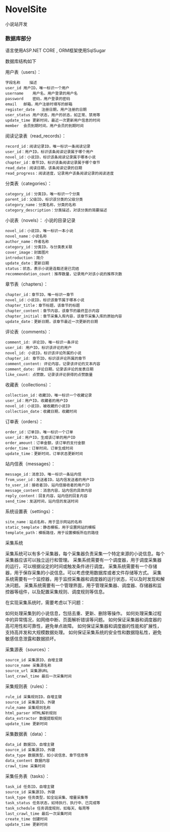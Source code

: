 # NovelSite
小说站开发



### 数据库部分
语言使用ASP.NET CORE , ORM框架使用SqlSugar

数据库结构如下

用户表（users）：

    字段名称	描述
    user_id	用户ID，唯一标识一个用户
    username	用户名，用户登录的用户名
    password	密码，用户登录的密码
    email	邮箱，用户注册时填写的邮箱
    register_date	注册日期，用户注册的日期
    user_status	用户状态，用户的状态，如正常、禁用等
    update_time	更新时间，最近一次更新用户信息的时间
    member	会员到期时间，用户会员的到期时间

阅读记录表（read_records）：

	record_id：阅读记录ID，唯一标识一条阅读记录
	user_id：用户ID，标识该条阅读记录属于哪个用户
	novel_id：小说ID，标识该条阅读记录属于哪本小说
	chapter_id：章节ID，标识该条阅读记录属于哪个章节
	read_date：阅读日期，该条阅读记录的日期
	read_progress：阅读进度，记录用户该条阅读记录的阅读进度

分类表（categories）：

	category_id：分类ID，唯一标识一个分类
	parent_id：父级ID，标识该分类的父级分类
	category_name：分类名称，分类的名称
	category_description：分类描述，对该分类的简要描述

小说表（novels）： 小说的目录记录

	novel_id：小说ID，唯一标识一本小说
	novel_name：小说名称
	author_name：作者名称
	category_id：分类ID，与分类表关联
	cover_image：封面图片
	introduction：简介
	update_date：更新日期
	status：状态，表示小说是连载还是已完结
	recommendation_count：推荐数量，记录用户对该小说的推荐次数


章节表（chapters）：

	chapter_id：章节ID，唯一标识一章节
	novel_id：小说ID，标识该章节属于哪本小说
	chapter_title：章节标题，该章节的标题
	chapter_content：章节内容，该章节的最终显示内容
	chapter_initial：章节采集入库内容，该章节采集入库的原始内容
	update_date：更新日期，该章节最近一次更新的日期

评论表（comments）：

	comment_id: 评论ID，唯一标识一条评论
	user_id: 用户ID，标识该评论的用户
	novel_id: 小说ID，标识该评论所属的小说
	chapter_id: 章节ID，标识该评论所属的章节
	comment_content: 评论内容，记录该评论的文本内容
	comment_date: 评论日期，记录该评论的发表日期
	like_count: 点赞数，记录该评论获得的点赞数量

收藏表（collections）：

	collection_id：收藏ID，唯一标识一个收藏记录
	user_id：用户ID，收藏者的用户ID
	novel_id：小说ID，被收藏的小说ID
	collection_date：收藏日期，收藏时间

订单表（orders）：

	order_id：订单ID，唯一标识一个订单
	user_id：用户ID，生成该订单的用户ID
	order_amount：订单金额，该订单的支付金额
	order_time：订单时间，订单生成时间
	update_time：更新时间，订单状态更新时间

站内信表（messages）：

	message_id：消息ID，唯一标识一条站内信
	from_user_id：发送者ID，站内信发送者的用户ID
	to_user_id：接收者ID，站内信接收者的用户ID
	message_content：消息内容，站内信的具体内容
	reply_content：回复内容，站内信的回复内容
	send_time：发送时间，站内信的发送时间

系统设置表（settings）：

	site_name：站点名称，用于显示网站的名称
	static_template：静态模板，用于设置网站的模板
	template_path：模板路径，用于设置模板所在的路径








采集系统

采集系统可以有多个采集器，每个采集器负责采集一个特定来源的小说信息。每个采集器应该可以独立运行和管理。
采集系统需要有一个调度器，用于调度采集器的运行，可以根据设定的时间或触发条件进行调度。
采集系统需要有一个存储器，用于保存采集的小说信息。可以考虑使用数据库或者文件存储等方式。
采集系统需要有一个监控器，用于监控采集器和调度器的运行状态，可以及时发现和解决问题。
采集系统需要有一个管理界面，用于管理采集器、调度器、存储器和监控器等组件，以及配置采集规则、调度规则等信息。

在实现采集系统时，需要考虑以下问题：

如何处理采集到的小说信息，包括去重、更新、删除等操作。
如何处理采集过程中的异常情况，如网络中断、页面解析错误等问题。
如何保证采集器和调度器的高可用性和可靠性，避免单点故障。
如何保证采集器和调度器的性能和扩展性，支持高并发和大规模数据处理。
如何保证采集系统的安全性和数据隐私性，避免敏感信息泄露和数据损坏。




采集源表（sources）：

    source_id 采集源ID，自增主键
    source_name 采集源名称
    source_url 采集源URL
    last_crawl_time 最后一次采集时间

采集规则表（rules）：

    rule_id 采集规则ID，自增主键
    source_id 采集源ID，外键
    rule_name 采集规则名称
    html_parser HTML解析规则
    data_extractor 数据提取规则
    update_time 更新时间

采集数据表（data）：

    data_id 数据ID，自增主键
    source_id 采集源ID，外键
    data_type 数据类型，如小说信息、章节信息等
    data_content 数据内容
    crawl_time 采集时间

采集任务表（tasks）：

    task_id 任务ID，自增主键
    source_id 采集源ID，外键
    task_type 任务类型，如全站采集、增量采集等
    task_status 任务状态，如待执行、执行中、已完成等
    task_schedule 任务调度规则，如每天、每周等
    last_crawl_time 最后一次采集时间
    create_time 创建时间
    update_time 更新时间
